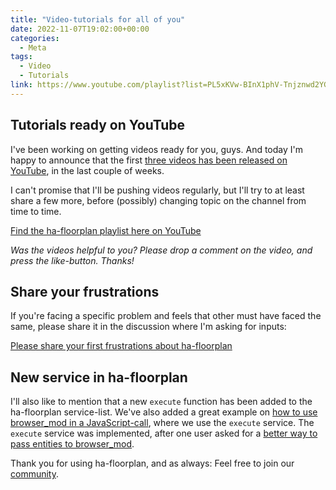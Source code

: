```yaml
---
title: "Video-tutorials for all of you"
date: 2022-11-07T19:02:00+00:00
categories:
  - Meta
tags:
  - Video
  - Tutorials
link: https://www.youtube.com/playlist?list=PL5xKVw-BInX1phV-Tnjznwd2YG5mEOvWL
---
```


## Tutorials ready on YouTube
I've been working on getting videos ready for you, guys. And today I'm happy to announce that the first [three videos has been released on YouTube](https://www.youtube.com/playlist?list=PL5xKVw-BInX1phV-Tnjznwd2YG5mEOvWL), in the last couple of weeks.

I can't promise that I'll be pushing videos regularly, but I'll try to at least share a few more, before (possibly) changing topic on the channel from time to time.

[Find the ha-floorplan playlist here on YouTube](https://www.youtube.com/playlist?list=PL5xKVw-BInX1phV-Tnjznwd2YG5mEOvWL)

_Was the videos helpful to you? Please drop a comment on the video, and press the like-button. Thanks!_

## Share your frustrations

If you're facing a specific problem and feels that other must have faced the same, please share it in the discussion where I'm asking for inputs:

[Please share your first frustrations about ha-floorplan](https://github.com/ExperienceLovelace/ha-floorplan/discussions/247)

## New service in ha-floorplan

I'll also like to mention that a new `execute` function has been added to the ha-floorplan service-list. We've also added a great example on [how to use browser_mod in a JavaScript-call](http://localhost:4000/ha-floorplan/docs/usage/#using-execute-with-browser_mod), where we use the `execute` service. The `execute` service was implemented, after one user asked for a [better way to pass entities to browser_mod](https://github.com/ExperienceLovelace/ha-floorplan/discussions/252).

Thank you for using ha-floorplan, and as always: Feel free to join our [community](https://github.com/ExperienceLovelace/ha-floorplan/discussions).
